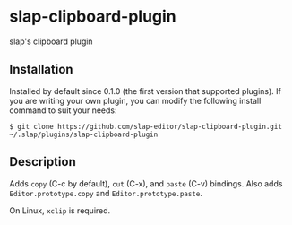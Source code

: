 # slap-clipboard-plugin
slap's clipboard plugin

## Installation

Installed by default since 0.1.0 (the first version that supported plugins).
If you are writing your own plugin, you can modify the following install command
to suit your needs:

    $ git clone https://github.com/slap-editor/slap-clipboard-plugin.git ~/.slap/plugins/slap-clipboard-plugin

## Description

Adds `copy` (C-c by default), `cut` (C-x), and `paste` (C-v) bindings. Also adds
`Editor.prototype.copy` and `Editor.prototype.paste`.

On Linux, `xclip` is required.

